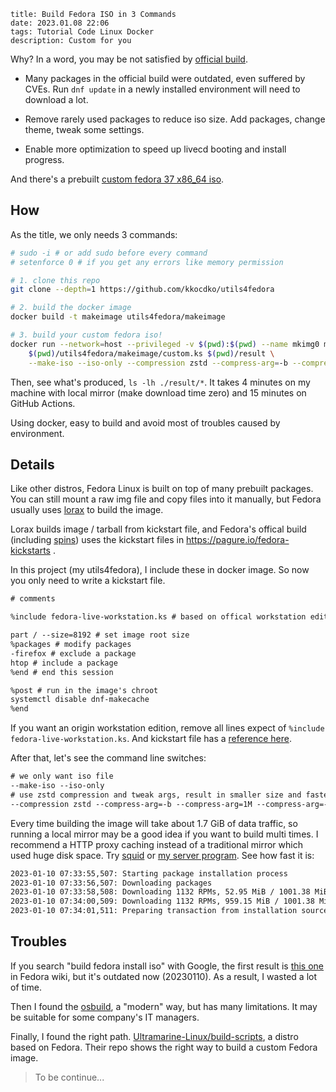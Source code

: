 ```
title: Build Fedora ISO in 3 Commands
date: 2023.01.08 22:06
tags: Tutorial Code Linux Docker
description: Custom for you
```

Why? In a word, you may be not satisfied by [official build](https://getfedora.org).

- Many packages in the official build were outdated, even suffered by CVEs. Run `dnf update` in a newly installed environment will need to download a lot.

- Remove rarely used packages to reduce iso size. Add packages, change theme, tweak some settings.

- Enable more optimization to speed up livecd booting and install progress.

And there's a prebuilt [custom fedora 37 x86_64 iso](https://github.com/kkocdko/utils4fedora/releases/tag/0.2.1).

## How

As the title, we only needs 3 commands:

```sh
# sudo -i # or add sudo before every command
# setenforce 0 # if you get any errors like memory permission

# 1. clone this repo
git clone --depth=1 https://github.com/kkocdko/utils4fedora

# 2. build the docker image
docker build -t makeimage utils4fedora/makeimage

# 3. build your custom fedora iso!
docker run --network=host --privileged -v $(pwd):$(pwd) --name mkimg0 makeimage \
    $(pwd)/utils4fedora/makeimage/custom.ks $(pwd)/result \
    --make-iso --iso-only --compression zstd --compress-arg=-b --compress-arg=1M --compress-arg=-Xcompression-level --compress-arg=22
```

Then, see what's produced, `ls -lh ./result/*`. It takes 4 minutes on my machine with local mirror (make download time zero) and 15 minutes on GitHub Actions.

Using docker, easy to build and avoid most of troubles caused by environment.

## Details

Like other distros, Fedora Linux is built on top of many prebuilt packages. You can still mount a raw img file and copy files into it manually, but Fedora usually uses [lorax](https://github.com/weldr/lorax) to build the image.

Lorax builds image / tarball from kickstart file, and Fedora's offical build (including [spins](https://spins.fedoraproject.org)) uses the kickstart files in <https://pagure.io/fedora-kickstarts> .

In this project (my utils4fedora), I include these in docker image. So now you only need to write a kickstart file.

```txt
# comments

%include fedora-live-workstation.ks # based on offical workstation edition

part / --size=8192 # set image root size
%packages # modify packages
-firefox # exclude a package
htop # include a package
%end # end this session

%post # run in the image's chroot
systemctl disable dnf-makecache
%end
```

If you want an origin workstation edition, remove all lines expect of `%include fedora-live-workstation.ks`. And kickstart file has a [reference here](https://pykickstart.readthedocs.io/en/latest/kickstart-docs.html).

After that, let's see the command line switches:

```txt
# we only want iso file
--make-iso --iso-only
# use zstd compression and tweak args, result in smaller size and faster decompression
--compression zstd --compress-arg=-b --compress-arg=1M --compress-arg=-Xcompression-level --compress-arg=22
```

Every time building the image will take about 1.7 GiB of data traffic, so running a local mirror may be a good idea if you want to build multi times. I recommend a HTTP proxy caching instead of a traditional mirror which used huge disk space. Try [squid](http://www.squid-cache.org) or [my server program](https://github.com/kkocdko/ksite/tree/main/src/units/mirror). See how fast it is:

```txt
2023-01-10 07:33:55,507: Starting package installation process
2023-01-10 07:33:56,507: Downloading packages
2023-01-10 07:33:58,508: Downloading 1132 RPMs, 52.95 MiB / 1001.38 MiB (5%) done.
2023-01-10 07:34:00,509: Downloading 1132 RPMs, 959.15 MiB / 1001.38 MiB (95%) done.
2023-01-10 07:34:01,511: Preparing transaction from installation source
```

## Troubles

If you search "build fedora install iso" with Google, the first result is [this one](https://fedoraproject.org/wiki/How_to_create_a_Fedora_install_ISO_for_testing) in Fedora wiki, but it's outdated now (20230110). As a result, I wasted a lot of time.

Then I found the [osbuild](https://www.osbuild.org), a "modern" way, but has many limitations. It may be suitable for some company's IT managers.

Finally, I found the right path. [Ultramarine-Linux/build-scripts](https://github.com/Ultramarine-Linux/build-scripts), a distro based on Fedora. Their repo shows the right way to build a custom Fedora image.

> To be continue...

<!--
2023-01-09 09:10:00,804: livemedia-creator v37.8-1
2023-01-09 09:10:00,804: selinux is Disabled
2023-01-09 09:10:00,845: disk_img = /tmp/lmc/result0/lmc-disk-y0jbsz9w.img
2023-01-09 09:10:00,845: Using disk size of 4098MiB
2023-01-09 09:10:00,944: Running anaconda.
...
2023-01-09 09:13:12,408: rebuilding boot/initramfs-6.0.7-301.fc37.x86_64.img
2023-01-09 09:13:44,093: Building boot.iso
2023-01-09 09:13:44,125: running x86.tmpl
2023-01-09 09:13:48,903: Disk image erased
2023-01-09 09:13:49,685: SUMMARY
2023-01-09 09:13:49,685: -------
2023-01-09 09:13:49,686: Logs are in /fedora-kickstarts
2023-01-09 09:13:49,686: Results are in /tmp/lmc/result0

2023-01-10 07:33:55,507: Starting package installation process
2023-01-10 07:33:56,507: Downloading packages
2023-01-10 07:33:58,508: Downloading 1132 RPMs, 52.95 MiB / 1001.38 MiB (5%) done.
2023-01-10 07:34:00,509: Downloading 1132 RPMs, 959.15 MiB / 1001.38 MiB (95%) done.
2023-01-10 07:34:01,511: Preparing transaction from installation source

-->

<!--

```txt
[root@klf lmc]# time qemu-kvm -machine q35 -cpu host -smp 4 -m 2G -cdrom boot.xz.iso

real	0m23.687s
user	0m26.720s
sys	0m3.007s
[root@klf lmc]# time qemu-kvm -machine q35 -cpu host -smp 4 -m 2G -cdrom boot.xz.iso

real	0m23.718s
user	0m26.378s
sys	0m2.807s
[root@klf lmc]# time qemu-kvm -machine q35 -cpu host -smp 4 -m 2G -cdrom boot.zstd.iso

real	0m16.845s
user	0m19.251s
sys	0m2.750s
[root@klf lmc]# time qemu-kvm -machine q35 -cpu host -smp 4 -m 2G -cdrom boot.zstd.iso

real	0m16.572s
user	0m18.754s
sys	0m2.653s
[root@klf lmc]# ls -l boot.xz.iso boot.zstd.iso
-rw-r--r--. 1 root root 1093302272 Jan  9 12:48 boot.xz.iso
-rw-r--r--. 1 root root 1118179328 Jan  9 11:32 boot.zstd.iso
```

```sh
cd /tmp/lmc ; rm -rf * ; cp /home/kkocdko/misc/code/utils4fedora/makeimage/custom.test.ks .
docker kill mkimg0 ; docker rm mkimg0
docker run -it --network=host --privileged -v $(pwd):$(pwd) --name mkimg0 makeimage $(pwd)/custom.test.ks $(pwd)/result0 --make-iso --iso-only --compression zstd --compress-arg=-b --compress-arg=1M --compress-arg=-Xcompression-level --compress-arg=1

qemu-kvm -machine q35 -device qemu-xhci -device usb-tablet -cpu host -smp 4 -m 2G -cdrom /tmp/lmc/result0/boot.iso

docker cp mkimg0:/fedora-kickstarts/makeimage.ks ./mk.ks

LiveOS_rootfs

noxattrs is not bootable

docker run --network=host --privileged -v $(pwd):$(pwd) --name makeimage-0-0 -it --entrypoint /bin/bash makeimage-0

sudo docker run --network=host --privileged -v $(pwd):$(pwd) --name makeimage-0 -it --entrypoint /bin/bash makeimage

46.71 MB iwlax2xx-firmware

# --squashfs-only cause systemd-resolved failed
# --squashfs-only --anaconda-arg --compression lz4 --compress-arg=
# -processors 1
# -no-recovery -b 1M -Xdict-size 1M -Xbcj x86
# echo y | sudo docker container prune
# --env HTTP_PROXY=http://192.168.43.82/ --env HTTPS_PROXY=http://192.168.43.82/
vi /etc/docker/daemon.json

#!/bin/sh

exit

# ==============================

sudo sh -c "systemctl kill docker && rm -rf /tmp/docker && systemctl start docker"
sudo docker run --network=host --hostname docker --name makeimage --privileged=true --cap-add=SYS_ADMIN -d fedora:37 tail -f /dev/null
sudo docker exec -it makeimage bash

sudo livemedia-creator \
    --make-iso \
    --no-virt \
    --resultdir ./result \
    --ks makeimage.ks \
    --logfile livemedia-creator.log \
    --fs-label ultramarine-G-x86_64 \
    --project 'Ultramarine Linux' \
    --releasever 37 \
    --release 1.0 \
    --iso-only \
    --iso-name aa.iso

# sudo livemedia-creator --make-tar --no-virt --resultdir build/image --ks build/docker-minimal-flattened.ks --logfile build/logs/livemedia-creator.log --fs-label ultramarine-D-x86_64 --project Ultramarine Linux --releasever 37 --isfinal --release 1.0 --variant docker-minimal --image-name ultramarine-docker.tar.xz --nomacboot

# ==============================

export DOCKER_BUILDKIT=1

curl -o miniserve -L https://github.com/svenstaro/miniserve/releases/download/v0.22.0/miniserve-0.22.0-x86_64-unknown-linux-musl


```

```json
{
  "data-root": "/tmp/docker",
  "registry-mirrors": ["http://hub-mirror.c.163.com"],
  "registry-mirrors": ["https://docker.mirrors.ustc.edu.cn/"]
}
```

## Troubleshooting

- livemedia-creator throws `Command '['losetup', ...]' returned non-zero ...`:

This is because the `/dev/loop0` was t

```sh
killall anaconda
rm -rf /var/run/anaconda.pid
rm -rf lmc-result
```

- livemedia-creator throws `Command '['unshare', ...]' returned non-zero ...`:

Just restart the container.

https://mirrors.fedoraproject.org/mirrorlist?repo=updates-released-f37&arch=x86_64
https://mirrors.fedoraproject.org/mirrorlist?repo=fedora-37&arch=x86_64
https://github.com/plougher/squashfs-tools/blob/master/USAGE

-->

<!--

## Links

```
https://bugzilla.redhat.com/show_bug.cgi?id=1135475

https://fedoraproject.org/wiki/How_to_create_a_Fedora_install_ISO_for_testing
https://koji.fedoraproject.org/koji/
https://docs.fedoraproject.org/en-US/quick-docs/creating-and-using-a-live-installation-image/#proc_creating-and-using-live-cd
https://cloud-atlas.readthedocs.io/zh_CN/latest/docker/init/docker_systemd.html#id2
https://github.com/robertdebock/docker-fedora-systemd
https://serverfault.com/questions/607769/running-systemd-inside-a-docker-container-arch-linux
https://medium.com/swlh/docker-and-systemd-381dfd7e4628
https://github.com/kheshav/dockerSystemctl/blob/master/runDocker.sh
https://hub.docker.com/r/jrei/systemd-ubuntu
https://fedoraproject.org/wiki/Livemedia-creator-_How_to_create_and_use_a_Live_CD
https://weldr.io/lorax/livemedia-creator.html
https://ask.fedoraproject.org/t/help-creating-fedora-live-cd-with-a-standard-kickstart-file/11258/13
https://fedoraproject.org/wiki/Remix
https://pykickstart.readthedocs.io/en/latest/kickstart-docs.html
https://pagure.io/fedora-kickstarts/c/879a7d74092f9d324d9488f981cab625f557d6b4?branch=main
https://ask.fedoraproject.org/t/difference-between-gnome-desktop-and-workstation-product-enviroment/1269
https://koji.fedoraproject.org/koji/taskinfo?taskID=61781551
https://github.com/minimization/content-resolver-input
https://mirrors.ustc.edu.cn/help/fedora.html
https://mirrors.tuna.tsinghua.edu.cn/help/fedora/
https://docs.docker.com/engine/reference/builder/
https://github.com/codespaces
https://koji.fedoraproject.org/koji/tasks?start=100&state=all&view=flat&method=createImage&order=-id
https://blog.sigma-star.at/post/2022/07/squashfs-erofs/
https://weldr.io/lorax/livemedia-creator.html#using-a-proxy-with-repos
https://weldr.io/lorax/image-minimizer.html
https://fedoraproject.org/wiki/Changes/OptimizeSquashFS
https://pykickstart.readthedocs.io/en/latest/kickstart-docs.html#url
https://unix.stackexchange.com/questions/103926/kickstart-copy-file-to-new-system
https://access.redhat.com/discussions/6978850
```
-->

